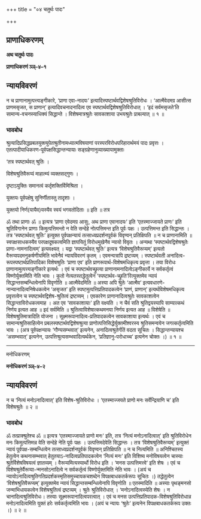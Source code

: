 +++
title = "०४ चतुर्थः पादः"

+++


## प्राणाधिकरणम्

**अथ चतुर्थः पादः**

**प्राणाधिकरणं ञ्ञ्–४–१**

## **न्यायविवरणं**

न च प्राणानामुत्पत्त्यङ्गीकारे, ‘प्राणा एवा-नादयः’ इत्यादिस्पष्टार्थवद्विशेषश्रुतिविरोधः । ‘आत्मैवेदमग्र आसीत्स प्राणमसृजत, स प्राणान्’ इत्यादिवचनादनादित्व एव स्पष्टार्थवद्विशेषश्रुतिविरोधात् । ‘इदं सर्वमसृजते’ति सामान्य-वचनस्याधिक्यं सिद्धान्ते । विशेषमात्रश्रुतेः सावकाशाया उभयश्रुतेः प्राबल्यात् ॥ १ ॥

### **भावबोध**

श्रुत्यादिप्रसिद्धप्रबलयुक्त्युपेतश्रुतीनामध्यात्मविषयाणां परस्परविरोधपरिहारार्थमयं पादः प्रवृत्तः । एतत्पादीयाधिकरण-पूर्वपक्षसिद्धान्तन्यायाः सङ्ग्रहेणानुव्याख्यायामुक्ताः

‘तत्र स्पष्टार्थवत् श्रुतिः ।

विशेषश्रुतिवैरूप्यं माहात्म्यं व्यक्तसद्गुणः ।

दृष्टाऽयुक्तिः समानत्वं कर्तृशक्तिर्विमिश्रिता ।

युक्तयः पूर्वपक्षेषु सुनिर्णीतास्तु तादृशाः ।

युक्तयो निर्ण(यायैव)यस्यैव स्वयं भगवतोदिताः ॥ इति ॥ तत्र

ॐ तथा प्राणाः ॐ ॥ इत्यत्र ‘प्राणा एवेदमग्र आसुः, अथ प्राणा एवानादयः’ इति ‘एतस्माज्जायते प्राणः’ इति श्रुतिविगानेन प्राणाः किमुत्पत्तिमन्तो न वेति सन्देहे नोत्पत्तिमन्त इति पूर्वः पक्षः । उत्पत्तिमन्त इति सिद्धान्तः । तत्र ‘स्पष्टार्थवत् श्रुतिः’ इत्युक्त पूर्वपक्षन्यायं तत्साध्यप्रदर्शनपूर्वकं विवृण्वन् प्रतिक्षिपति ॥ न च प्राणानामिति ॥ स्वपक्षसाधकस्यैव परपक्षदूषकत्वमिति ज्ञापयितुं विरोधमुखेनैव न्यायो विवृतः । अन्यथा ‘स्पष्टार्थवद्विशेषश्रुतेः प्राणा-नामनादित्वम्’ इत्यवक्ष्यत् । यद्वा ‘स्पष्टार्थवत् श्रुतिः’ इत्यत्र ‘विशेषश्रुतिवैरूप्यम्’ इत्यतो वैरूप्यपदमनुकर्षणीयमिति भावेनैवं न्यायविवरणं कृतम् । एवमन्यत्रापि द्रष्टव्यम् । स्पष्टार्थवती अनादित्व-रूपस्पष्टार्थप्रतिपादिका विशेषश्रुतिः ‘प्राणा एव’ इति प्राणरूपार्थ-विशेषमधिकृत्य प्रवृत्ता । तया विरोधः प्राणानामुत्पत्त्यङ्गीकारे इत्यर्थः । एवं च स्पष्टार्थवच्छ्रुत्या प्राणानामनादित्वेऽङ्गीकार्ये न सर्वकर्तृत्वं विष्णोर्युक्तमिति नेति भावः । कुतो नेत्यतस्तद्धेतुत्वेन ‘स्पष्टार्थव-च्छ्रुति’रित्युक्तमेव न्यायं सिद्धान्तसम्बन्धित्वेनापि विवृणोति ॥ आत्मैवेदमिति ॥ अस्या अपि श्रुतेः ‘आत्मैव’ इत्यवधारणे-नान्यानादित्वनिषेधकत्वेन ‘असृजत’ इति स्पष्टमुत्पत्तिप्रतिपादकत्वेन ‘प्राणं, प्राणान्’ इत्यर्थविशेषमधिकृत्य प्रवृत्तत्वेन च स्पष्टार्थवद्विशेष-श्रुतित्वं द्रष्टव्यम् । एवकारेण प्राणानादित्वश्रुतेः सावकाशत्वेन सिद्धान्ताविरोधकत्वमाह । अत एव ‘सावकाशायाः’ इति वक्ष्यति । न चैवं सति श्रुतिद्वयस्यापि साम्यात्कथं निर्णय इत्यत आह ॥ इदं सर्वमिति ॥ श्रुतित्वाविशेषात्कथमनया निर्णय इत्यत आह ॥ विशेषेति ॥ विशेषश्रुतिमात्रादिति योजना । सूक्ष्मरूपानादित्व-प्रतिपादकत्वेन सावकाशाया इत्यर्थः । एवं च सामान्यश्रुतिसाहित्येन प्रबलस्पष्टार्थवद्विशेषश्रुत्या प्राणोत्पत्तिसिद्धेर्युक्तमीश्वरस्य श्रुतिसमन्वयेन जगत्कर्तृत्वमिति भावः । (अत्र पूर्वपक्षन्यायः ‘गौण्यसम्भवात्’ इत्यनेन, अनादित्वश्रुतेर्गतिं वदता सूचितः । सिद्धान्तन्यायश्च ‘असम्भवात्’ इत्यनेन, उत्पत्तिश्रुत्यसम्भवादित्यर्थकेन, ‘प्रतिज्ञानु-परोधाच्च’ इत्यनेन चोक्तः ।) ॥ १ ॥

------------------------------------------------------------------------

मनोधिकरणम्

**मनोधिकरणं ञ्ञ्–४–२**

## **न्यायविवरणं**

न च ‘नित्यं मनोऽनादित्वात्’ इति विशेष-श्रुतिविरोधः । ‘एतस्माज्जयते प्राणो मनः सर्वेन्द्रियाणि च’ इति विशेषश्रुतेः ॥ २ ॥

### **भावबोध**

ॐ तत्प्राक्श्रुतेश्च ॐ ॥ इत्यत्र ‘एतस्माज्जायते प्राणो मनः’ इति, तत्र ‘नित्यं मनोऽनादित्वात्’ इति श्रुतिविरोधेन मनः किमुत्पत्तिमन्न वेति सन्देहे नेति पूर्वः पक्षः । उत्पत्तिमदेवेति सिद्धान्तः । तत्र ‘विशेषश्रुतिवैरूप्यम्’ इत्युक्तं न्यायं पूर्वपक्ष-सम्बन्धित्वेन तत्साध्यप्रदर्शनपूर्वकं विवृण्वन् प्रतिक्षिपति ॥ न च नित्यमिति ॥ अनिश्चितस्य हेतुत्वेन कथनासम्भवात् हेतुतयाऽ-नादित्वप्रतिपादकत्वेन ‘नित्यं मनः’ इति विशिष्य मनोविषयत्वेन चास्याः श्रुतेर्विशेषविषयत्वं ज्ञातव्यम् । वैरूप्यमित्यस्यार्थो विरोध इति । ‘मनस उत्पत्तिमत्त्वे’ इति शेषः । एवं च विशेषश्रुतेर्वैरूप्या-न्मनसोऽनादित्वे न सर्वकर्तृत्वं विष्णोर्युक्तमिति नेति भावः । (अयं च न्यायोऽनादित्वश्रुतिगतिप्रदर्शकस्मृतिसमुच्चायकचशब्देन विपक्षबाधकतर्करूपः सूचितः ।) तद्धेतुत्वेन ‘विशेषश्रुतिवैरूप्यम्’ इत्युक्तमेव न्यायं सिद्धान्तसम्बन्धित्वेनापि विवृणोति ॥ एतस्मादिति ॥ अस्याः पृथङ्मनसो जन्माभिधायकत्वेन विशेषश्रुतित्वं द्रष्टव्यम् । श्रुतेः श्रुतिविरोधात् । ‘मनोऽनादित्वस्येति शेषः । न चानादित्वश्रुतिविरोधः। तस्याः सूक्ष्मरूपानादित्वपरत्वात् । एवं च मनस उत्पत्तिप्रतिपादक-विशेषश्रुतिविरोधान्न मनोऽनादित्वमिति युक्तं हरेः सर्वकर्तृत्वमिति भावः । (अयं च न्यायः ‘श्रुतेः’ इत्यनेन विपक्षबाधकतर्करूप उक्तः ।) ॥ २ ॥

